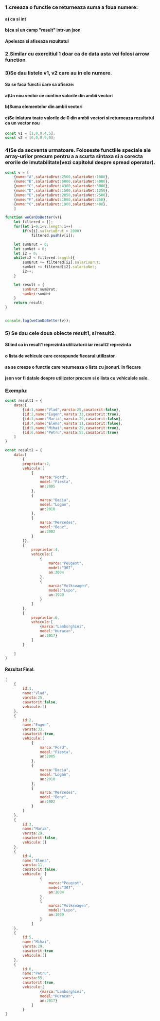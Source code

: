### 1.creeaza o functie ce returneaza suma a foua numere:
#### a) ca si int
#### b)ca si un camp "result" intr-un json
#### Apeleaza si afiseaza rezultatul

### 2.Similar cu exercitiul 1 doar ca de data asta vei folosi arrow function

### 3)Se dau listele v1, v2 care au  in ele numere.
#### Sa se faca functii care sa afiseze:
####    a)Un nou vector ce contine valorile din ambii vectori
####    b)Suma elementelor din ambii vectori
####    c)Se inlatura toate valorile de 0 din ambii vectori si returneaza rezultatul ca un vector nou

```javascript
const v1 = [1,0,0,4,5];
const v2 = [6,0,8,9,0];
```



### 4)Se da secventa urmatoare. Foloseste functiile speciale ale array-urilor precum pentru a a scurta sintaxa si a corecta erorile de imutabilitate(vezi capitolul despre spread operator).

```javascript
const v = [
    {nume:"A",salariuBrut:2500,salariuNet:1000},
    {nume:"B",salariuBrut:6000,salariuNet:4000},
    {nume:"C",salariuBrut:4300,salariuNet:3000},
    {nume:"D",salariuBrut:1500,salariuNet:1250},
    {nume:"E",salariuBrut:2850,salariuNet:2500},
    {nume:"F",salariuBrut:1000,salariuNet:250},
    {nume:"G",salariuBrut:1900,salariuNet:400},
    ]

function weCanDoBetter(v){
    let filtered = [];
    for(let i=0;i<v.length;i++)
        if(v[i].salariuBrut > 2000)
            filtered.push(v[i]);

    let sumBrut = 0;
    let sumNet = 0;
    let i2 = 0;
    while(i2 < filtered.length){
        sumBrut += filtered[i2].salariuBrut;
        sumNet += filtered[i2].salariuNet;
        i2++;
    }

    let result = {
        sumBrut:sumBrut,
        sumNet:sumNet
    }
    return result;
}
 

console.log(weCanDoBetter(v));
```

### 5) Se dau cele doua obiecte result1, si result2.
#### Stiind ca in result1 reprezinta utilizatorii iar result2 reprezinta 
#### o lista de vehicule care corespunde fiecarui utilizator
#### sa se creeze o functie care returneaza o lista cu jsonuri. In fiecare
#### json vor fi datale despre utilizator precum si o lista cu vehiculele sale.

### Exemplu:

```javascript
const result1 = {
    data:[
        {id:1,name:"Vlad",varsta:25,casatorit:false},
        {id:2,name:"Eugen",varsta:33,casatorit:true},
        {id:3,name:"Maria",varsta:29,casatorit:false},
        {id:4,name:"Elena",varsta:11,casatorit:false},
        {id:5,name:"Mihai",varsta:29,casatorit:true},
        {id:6,name:"Petru",varsta:55,casatorit:true}
    ]
}

const result2 = {
    data:[
        {
        proprietar:2,
        vehicule:[
            {
                marca:"Ford",
                model:"Fiesta",
                an:2005
            },
            {
                marca:"Dacia",
                model:"Logan",
                an:2010
            },
            {
                marca:"Mercedes",
                model:"Benz",
                an:2002
            }
        ]},
        {
            proprietar:4,
            vehicule:[
                {
                    marca:"Peugeot",
                    model:"307",
                    an:2004
                },
                {
                    marca:"Volkswagen",
                    model:"Lupo",
                    an:1999
                }
            ]
        },
        {
            proprietar:6,
            vehicule:[
                {marca:"Lamborghini",
                model:"Huracan",
                an:2017}
            ]
        }
        
    ]
}
```

#### Rezultat Final:

```javascript
[
    {
        id:1,
        name:"Vlad",
        varsta:25,
        casatorit:false,
        vehicule:[]
    },
    {
        id:2,
        name:"Eugen",
        varsta:33,
        casatorit:true,
        vehicule:[
            {
                marca:"Ford",
                model:"Fiesta",
                an:2005
            },
            {
                marca:"Dacia",
                model:"Logan",
                an:2010
            },
            {
                marca:"Mercedes",
                model:"Benz",
                an:2002
            }
        ]
    },
    {
        id:3,
        name:"Maria",
        varsta:29,
        casatorit:false,
        vehicule:[]
    },
    {
        id:4,
        name:"Elena",
        varsta:11,
        casatorit:false,
        vehicule: [
                {
                    marca:"Peugeot",
                    model:"307",
                    an:2004
                },
                {
                    marca:"Volkswagen",
                    model:"Lupo",
                    an:1999
                }
            ]
    },
    {
        id:5,
        name:"Mihai",
        varsta:29,
        casatorit:true
        vehicule:[]
    },
    {
        id:6,
        name:"Petru",
        varsta:55,
        casatorit:true,
        vehicule:[
                {marca:"Lamborghini",
                model:"Huracan",
                an:2017}
            ]
        }
]
```
